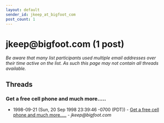 ```yaml
---
layout: default
sender_id: jkeep_at_bigfoot_com
post_count: 1
---
```


# jkeep<span>@</span>bigfoot.com (1 post)

_Be aware that many list participants used multiple email addresses over their time active on the list. As such this page may not contain all threads available._

## Threads

### Get a free cell phone and much more.....
+ 1998-09-21 (Sun, 20 Sep 1998 23:39:46 -0700 (PDT)) - [Get a free cell phone and much more.....](/archive/1998/09/ab34c4233f18320717b3a0eedbd57ffd8805dbf5b1cf388e8d4d54c4d64ecfc3) - _jkeep@bigfoot.com_

